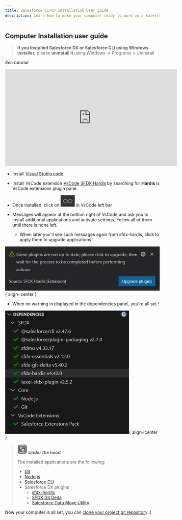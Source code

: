 ```yaml
---
title: Salesforce CI/CD Installation User guide
description: Learn how to make your computer ready to work on a Salesforce CI/CD project
---
```

<!-- markdownlint-disable MD013 -->

## Computer Installation user guide

> **If you installed Salesforce DX or Salesforce CLI using Windows installer**, please **uninstall it** using Windows -> Programs > Uninstall

_See tutorial_

<div style="text-align:center"><iframe width="560" height="315" src="https://www.youtube.com/embed/LA8m-t7CjHA" title="YouTube video player" frameborder="0" allow="accelerometer; autoplay; clipboard-write; encrypted-media; gyroscope; picture-in-picture" allowfullscreen></iframe></div>

- Install [Visual Studio code](https://code.visualstudio.com/)

- Install VsCode extension [VsCode SFDX Hardis](https://marketplace.visualstudio.com/items?itemName=NicolasVuillamy.vscode-sfdx-hardis) by searching for **Hardis** is VsCode extensions plugin pane.

- Once installed, click on ![Hardis Group button](https://github.com/hardisgroupcom/sfdx-hardis/raw/main/docs/assets/images/hardis-button.jpg) in VsCode left bar

- Messages will appear at the bottom right of VsCode and ask you to install additional applications and activate settings. Follow all of them until there is none left.
  - When later you'll see such messages again from sfdx-hardis, click to apply them to upgrade applications.

![](assets/images/msg-upgrade-plugins.jpg){ align=center }

- When no warning in displayed in the dependencies panel, you're all set !

![](assets/images/dependencies-ok.jpg){ align=center }

> ![Under the hood](assets/images/engine.png) **_Under the hood_**
>
> The installed applications are the following:
>
> - [Git](https://git-scm.com/)
> - [Node.js](https://nodejs.org/en/)
> - [Salesforce CLI](https://developer.salesforce.com/docs/atlas.en-us.sfdx_dev.meta/sfdx_dev/sfdx_dev_develop.htm)
> - Salesforce DX plugins
>   - [sfdx-hardis](https://github.com/hardisgroupcom/sfdx-hardis)
>   - [SFDX Git Delta](https://github.com/scolladon/sfdx-git-delta)
>   - [Salesforce Data Move Utility](https://github.com/forcedotcom/SFDX-Data-Move-Utility)

Now your computer is all set, you can [clone your project git repository](salesforce-ci-cd-clone-repository.md) :)


